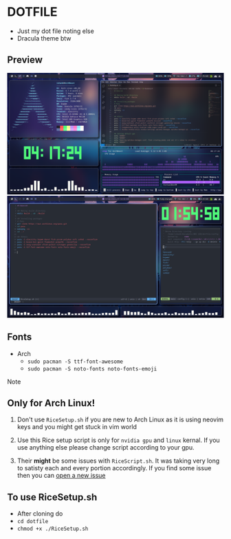 # DOTFILE
- Just my dot file noting else
- Dracula theme btw

## Preview
![Homeshowcase.png](/Preview/Home%20show%20case.png)
![Working.png](/Preview/Working.png)

## Fonts
- Arch
    - `sudo pacman -S ttf-font-awesome`
    - `sudo pacman -S noto-fonts noto-fonts-emoji`

> [!Note]
> ## Only for Arch Linux!
>
> 1. Don't use `RiceSetup.sh` if you are new to Arch Linux as it is using neovim keys and you might get stuck in vim world
>
> 2. Use this Rice setup script is only for `nvidia gpu` and `linux` kernal. If you use anything else please change script according to your gpu.
>
> 3. Their **might** be some issues with `RiceScript.sh`. It was taking very long to satisty each and every portion accordingly. If you find some issue then you can [open a new issue](https://github.com/BIGBEASTISHANK/dotfile/issues/new)

## To use RiceSetup.sh
- After cloning do
- `cd dotfile`
- `chmod +x ./RiceSetup.sh`
